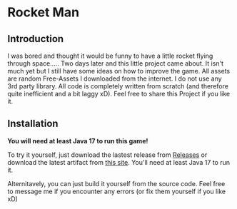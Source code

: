 
# Rocket Man

## Introduction
I was bored and thought it would be funny to have a little rocket flying through space..... Two days later and this little project came about. It isn't much yet but I still have some ideas on how to improve the game. All assets are random Free-Assets I downloaded from the internet. I do not use any 3rd party library. All code is completely written from scratch (and therefore quite inefficient and a bit laggy xD). Feel free to share this Project if you like it.

## Installation
**You will need at least Java 17 to run this game!**

To try it yourself, just download the lastest release from [Releases](https://github.com/Prinz-Autistimus/rocketman/releases) or download the latest artifact from [this site](https://github.com/Prinz-Autistimus/rocketman/tree/master/out/artifacts/Rocket_Man_jar). You'll need at least Java 17 to run it.

Alternitavely, you can just build it yourself from the source code. Feel free to message me if you encounter any errors (or fix them yourself if you like xD)
